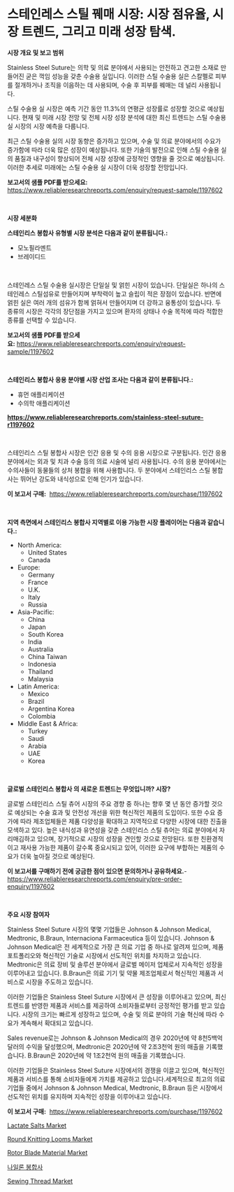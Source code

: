 <p><h1>스테인레스 스틸 꿰매 시장: 시장 점유율, 시장 트렌드, 그리고 미래 성장 탐색.</h1></p><p><strong>시장 개요 및 보고 범위</strong></p>
<p><p>Stainless Steel Suture는 의학 및 의료 분야에서 사용되는 안전하고 견고한 소재로 만들어진 굳은 꺽임 성능을 갖춘 수술용 실입니다. 이러한 스틸 수술용 실은 스칼펠로 피부를 절개하거나 조직을 이음하는 데 사용되며, 수술 후 피부를 꿰매는 데 널리 사용됩니다. </p><p>스틸 수술용 실 시장은 예측 기간 동안 11.3%의 연평균 성장률로 성장할 것으로 예상됩니다. 현재 및 미래 시장 전망 및 전체 시장 성장 분석에 대한 최신 트렌드는 스틸 수술용 실 시장의 시장 예측을 다룹니다. </p><p>최근 스틸 수술용 실의 시장 동향은 증가하고 있으며, 수술 및 의료 분야에서의 수요가 증가함에 따라 더욱 많은 성장이 예상됩니다. 또한 기술의 발전으로 인해 스틸 수술용 실의 품질과 내구성이 향상되어 전체 시장 성장에 긍정적인 영향을 줄 것으로 예상됩니다. 이러한 추세로 미래에는 스틸 수술용 실 시장이 더욱 성장할 전망입니다.</p></p>
<p><strong>보고서의 샘플 PDF를 받으세요:</strong> <a href="https://www.reliableresearchreports.com/enquiry/request-sample/1197602">https://www.reliableresearchreports.com/enquiry/request-sample/1197602</a></p>
<p>&nbsp;</p>
<p><strong>시장 세분화</strong></p>
<p><strong>스테인리스 봉합사 유형별 시장 분석은 다음과 같이 분류됩니다.:</strong></p>
<p><ul><li>모노필라멘트</li><li>브레이디드</li></ul></p>
<p>&nbsp;</p>
<p><p>스테인레스 스틸 수술용 실시장은 단일실 및 얽힌 시장이 있습니다. 단일실은 하나의 스테인레스 스틸섬유로 만들어지며 부착력이 높고 슬립이 적은 장점이 있습니다. 반면에 얽힌 실은 여러 개의 섬유가 함께 얽혀서 만들어지며 더 강하고 융통성이 있습니다. 두 종류의 시장은 각각의 장단점을 가지고 있으며 환자의 상태나 수술 목적에 따라 적합한 종류를 선택할 수 있습니다.</p></p>
<p><strong>보고서의 샘플 PDF를 받으세요:</strong>&nbsp;<a href="https://www.reliableresearchreports.com/enquiry/request-sample/1197602">https://www.reliableresearchreports.com/enquiry/request-sample/1197602</a></p>
<p>&nbsp;</p>
<p><strong> 스테인리스 봉합사 응용 분야별 시장 산업 조사는 다음과 같이 분류됩니다.:</strong></p>
<p><ul><li>휴먼 애플리케이션</li><li>수의학 애플리케이션</li></ul></p>
<p><strong><a href="https://www.reliableresearchreports.com/stainless-steel-suture-r1197602">https://www.reliableresearchreports.com/stainless-steel-suture-r1197602</a></strong></p>
<p>&nbsp;</p>
<p><p>스테인리스 스틸 봉합사 시장은 인간 응용 및 수의 응용 시장으로 구분됩니다. 인간 응용 분야에서는 외과 및 치과 수술 등의 의료 시술에 널리 사용됩니다. 수의 응용 분야에서는 수의사들이 동물들의 상처 봉합을 위해 사용합니다. 두 분야에서 스테인리스 스틸 봉합사는 뛰어난 강도와 내식성으로 인해 인기가 있습니다.</p></p>
<p><strong>이 보고서 구매:</strong>&nbsp; <a href="https://www.reliableresearchreports.com/purchase/1197602">https://www.reliableresearchreports.com/purchase/1197602</a></p>
<p>&nbsp;</p>
<p><strong>지역 측면에서 스테인리스 봉합사 지역별로 이용 가능한 시장 플레이어는 다음과 같습니다.:</strong></p>
<p><ul>
    <li>
        North America:
        <ul>
            <li>United States</li>
            <li>Canada</li>
        </ul>
    </li>
    <li>
        Europe:
        <ul>
            <li>Germany</li>
            <li>France</li>
            <li>U.K.</li>
            <li>Italy</li>
            <li>Russia</li>
        </ul>
    </li>
    <li>
        Asia-Pacific:
        <ul>
            <li>China</li>
            <li>Japan</li>
            <li>South Korea</li>
            <li>India</li>
            <li>Australia</li>
            <li>China Taiwan</li>
            <li>Indonesia</li>
            <li>Thailand</li>
            <li>Malaysia</li>
        </ul>
    </li>
    <li>
        Latin America:
        <ul>
            <li>Mexico</li>
            <li>Brazil</li>
            <li>Argentina Korea</li>
            <li>Colombia</li>
        </ul>
    </li>
    <li>
        Middle East & Africa:
        <ul>
            <li>Turkey</li>
            <li>Saudi</li>
            <li>Arabia</li>
            <li>UAE</li>
            <li>Korea</li>
        </ul>
    </li>
    </ul></p>
<p>&nbsp;</p>
<p><strong>글로벌 스테인리스 봉합사 의 새로운 트렌드는 무엇입니까? 시장?</strong></p>
<p><p>글로벌 스테인리스 스틸 츄어 시장의 주요 경향 중 하나는 향후 몇 년 동안 증가할 것으로 예상되는 수술 효과 및 안전성 개선을 위한 혁신적인 제품의 도입이다. 또한 수요 증가에 따라 제조업체들은 제품 다양성을 확대하고 지역적으로 다양한 시장에 대한 진출을 모색하고 있다. 높은 내식성과 유연성을 갖춘 스테인리스 스틸 츄어는 의료 분야에서 자리매김하고 있으며, 장기적으로 시장의 성장을 견인할 것으로 전망된다. 또한 친환경적이고 재사용 가능한 제품이 갈수록 중요시되고 있어, 이러한 요구에 부합하는 제품의 수요가 더욱 높아질 것으로 예상된다.</p></p>
<p><strong>이 보고서를 구매하기 전에 궁금한 점이 있으면 문의하거나 공유하세요.</strong>- <a href="https://www.reliableresearchreports.com/enquiry/pre-order-enquiry/1197602">https://www.reliableresearchreports.com/enquiry/pre-order-enquiry/1197602</a></p>
<p>&nbsp;</p>
<p><strong>주요 시장 참여자</strong></p>
<p><p>Stainless Steel Suture 시장의 몇몇 기업들은 Johnson & Johnson Medical, Medtronic, B.Braun, Internaciona Farmaceutica 등이 있습니다. Johnson & Johnson Medical은 전 세계적으로 가장 큰 의료 기업 중 하나로 알려져 있으며, 제품 포트폴리오와 혁신적인 기술로 시장에서 선도적인 위치를 차지하고 있습니다. Medtronic은 의료 장비 및 솔루션 분야에서 글로벌 메이저 업체로서 지속적인 성장을 이루어내고 있습니다. B.Braun은 의료 기기 및 약물 제조업체로서 혁신적인 제품과 서비스로 시장을 주도하고 있습니다.</p><p>이러한 기업들은 Stainless Steel Suture 시장에서 큰 성장을 이루어내고 있으며, 최신 트렌드를 반영한 제품과 서비스를 제공하여 소비자들로부터 긍정적인 평가를 받고 있습니다. 시장의 크기는 빠르게 성장하고 있으며, 수술 및 의료 분야의 기술 혁신에 따라 수요가 계속해서 확대되고 있습니다.</p><p>Sales revenue로는 Johnson & Johnson Medical의 경우 2020년에 약 8천5백억 달러의 수익을 달성했으며, Medtronic은 2020년에 약 2조3천억 원의 매출을 기록했습니다. B.Braun은 2020년에 약 1조2천억 원의 매출을 기록했습니다.</p><p>이러한 기업들은 Stainless Steel Suture 시장에서의 경쟁을 이끌고 있으며, 혁신적인 제품과 서비스를 통해 소비자들에게 가치를 제공하고 있습니다.세계적으로 최고의 의료 기업들 중에서 Johnson & Johnson Medical, Medtronic, B.Braun 등은 시장에서 선도적인 위치를 유지하며 지속적인 성장을 이루어내고 있습니다.</p></p>
<p><strong>이 보고서 구매:</strong>&nbsp;&nbsp;<a href="https://www.reliableresearchreports.com/purchase/1197602">https://www.reliableresearchreports.com/purchase/1197602</a></p>
<p><p><a href="https://www.linkedin.com/pulse/insights-lactate-salts-market-size-analysing-share-trends-kuczc?trackingId=fqqJVlYW8iseoEdBiv%2BNXA%3D%3D">Lactate Salts Market</a></p><p><a href="https://github.com/Krish2023na/Market-Research-Report-List-3/blob/main/round-knitting-looms-market.md">Round Knitting Looms Market</a></p><p><a href="https://issuu.com/reportprime-2/docs/rotor-blade-material-market-size-2030.pptx">Rotor Blade Material Market</a></p><p><a href="https://github.com/vs10l4sfg5c/Market-Research-Report-List-1/blob/main/406837522814.md">나일론 봉합사</a></p><p><a href="https://www.linkedin.com/pulse/sewing-thread-market-size-trends-growth-outlook-forecasted-7lmuc?trackingId=yHtauzUW6CObKXyZlb8m%2FQ%3D%3D">Sewing Thread Market</a></p></p>